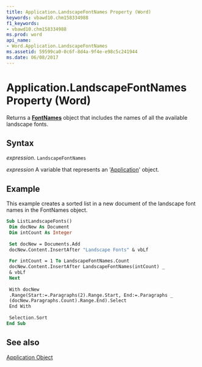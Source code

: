 ```yaml
---
title: Application.LandscapeFontNames Property (Word)
keywords: vbawd10.chm158334988
f1_keywords:
- vbawd10.chm158334988
ms.prod: word
api_name:
- Word.Application.LandscapeFontNames
ms.assetid: 59599ca0-0c6f-8d4a-9f4e-e98c5c241944
ms.date: 06/08/2017
---
```



# Application.LandscapeFontNames Property (Word)

Returns a  **[FontNames](Word.FontNames.md)** object that includes the names of all the available landscape fonts.


## Syntax

 _expression_. `LandscapeFontNames`

 _expression_ A variable that represents an '[Application](Word.Application.md)' object.


## Example

This example creates a sorted list in a new document of the landscape font names in the FontNames object.


```vb
Sub ListLandscapeFonts() 
 Dim docNew As Document 
 Dim intCount As Integer 
 
 Set docNew = Documents.Add 
 docNew.Content.InsertAfter "Landscape Fonts" & vbLf 
 
 For intCount = 1 To LandscapeFontNames.Count 
 docNew.Content.InsertAfter LandscapeFontNames(intCount) _ 
 & vbLf 
 Next 
 
 With docNew 
 .Range(Start:=.Paragraphs(2).Range.Start, End:=.Paragraphs _ 
 (docNew.Paragraphs.Count).Range.End).Select 
 End With 
 
 Selection.Sort 
End Sub
```


## See also


[Application Object](Word.Application.md)

